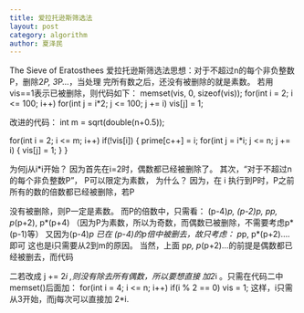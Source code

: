 ```yaml
---
title: 爱拉托逊斯筛选法
layout: post
category: algorithm
author: 夏泽民
---
```

The Sieve of Eratosthees
爱拉托逊斯筛选法思想：对于不超过n的每个非负整数P，删除2*P, 3*P…，当处理
完所有数之后，还没有被删除的就是素数。
若用vis==1表示已被删除，则代码如下：
memset(vis, 0, sizeof(vis));
for(int i = 2; i <= 100; i++)
for(int j = i*2; j <= 100; j += i)
  vis[j] = 1;
<!-- more -->
改进的代码：
int m = sqrt(double(n+0.5));

for(int i = 2; i <= m; i++)
if(!vis[i])
{
  prime[c++] = i;
  for(int j = i*i; j <= n; j += i)
  {
   vis[j] = 1;
  }
}

为何j从i*i开始？
因为首先在i=2时，偶数都已经被删除了。
其次，“对于不超过n的每个非负整数P”， P可以限定为素数，
为什么？
因为，在 i 执行到P时，P之前所有的数的倍数都已经被删除，若P

没有被删除，则P一定是素数。
而P的倍数中，只需看：
(p-4)*p, (p-2)*p, p*p, p*(p+2), p*(p+4)
（因为P为素数，所以为奇数，而偶数已被删除，不需要考虑p*(p-1)等）
又因为(p-4)*p 已在 (p-4)的p倍中被删去，故只考虑：
p*p, p*(p+2)….即可
这也是i只需要从2到m的原因。
当然，上面 p*p, p*(p+2)…的前提是偶数都已经被删去，而代码

二若改成 j += 2*i ,则没有除去所有偶数，所以要想直接 加2*i
。只需在代码二中memset()后面加：
for(int i = 4; i <= n; i++)
     if(i % 2 == 0)
          vis = 1;
这样，i只需从3开始，而j每次可以直接加 2*i.
